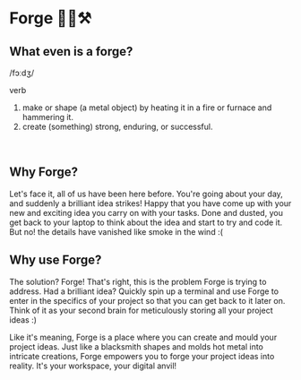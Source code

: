 # Forge 🌋🔥⚒️

## What even is a forge?
/fɔːdʒ/ <br>

verb <br>
1. make or shape (a metal object) by heating it in a fire or furnace and hammering it. <br>
2. create (something) strong, enduring, or successful.

<br>

## Why Forge?
Let's face it, all of us have been here before. You're going about your day, and suddenly a brilliant idea strikes! Happy that you have come up with your new and exciting idea you carry on with your tasks. Done and dusted, you get back to your laptop to think about the idea and start to try and code it. But no! the details have vanished like smoke in the wind :(

##  Why use Forge?
The solution? Forge! That's right, this is the problem Forge is trying to address. Had a brilliant idea? Quickly spin up a terminal and use Forge to enter in the specifics of your project so that you can get back to it later on. Think of it as your second brain for meticulously storing all your project ideas :)

 Like it's meaning, Forge is a place where you can create and mould your project ideas. Just like a blacksmith shapes and molds hot metal into intricate creations, Forge empowers you to forge your project ideas into reality. It's your workspace, your digital anvil!
<br> 


